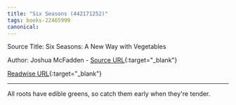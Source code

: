 ```yaml
---
title: "Six Seasons (442171252)"
tags: books-22465999
canonical: 
---
```


Source Title: Six Seasons: A New Way with Vegetables

Author: Joshua McFadden - [Source URL](){:target="_blank"}

[Readwise URL](https://readwise.io/open/442171252){:target="_blank"}

---

All roots have edible greens, so catch them early when they're tender.
